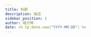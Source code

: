 ```yaml
---
title: 标题
description: 描述
sidebar_position: 1
author: 啵贝琴
date: <% tp.date.now("YYYY-MM-DD") %>
---
```

